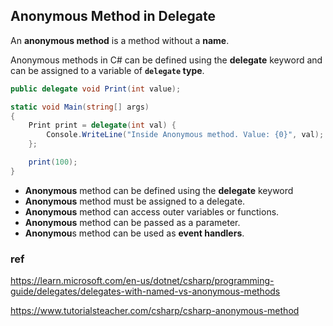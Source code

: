 ## Anonymous Method in Delegate

An **anonymous method** is a method without a **name**.

Anonymous methods in C# can be defined using the **delegate** keyword and can be assigned to a variable of **`delegate` type**.

```cs
public delegate void Print(int value);

static void Main(string[] args)
{
    Print print = delegate(int val) { 
        Console.WriteLine("Inside Anonymous method. Value: {0}", val); 
    };

    print(100);
}
```


- **Anonymous** method can be defined using the **delegate** keyword
- **Anonymous** method must be assigned to a delegate.
- **Anonymous** method can access outer variables or functions.
- **Anonymous** method can be passed as a parameter.
- **Anonymou**s method can be used as **event handlers**.



### ref 
https://learn.microsoft.com/en-us/dotnet/csharp/programming-guide/delegates/delegates-with-named-vs-anonymous-methods

https://www.tutorialsteacher.com/csharp/csharp-anonymous-method



